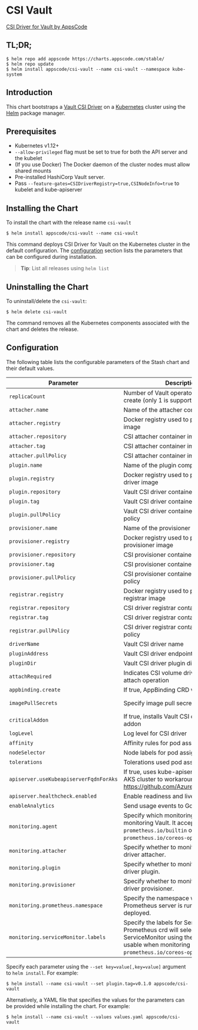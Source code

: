 
# CSI Vault

[CSI Driver for Vault by AppsCode](https://github.com/kubevault/csi-driver)

## TL;DR;

```console
$ helm repo add appscode https://charts.appscode.com/stable/
$ helm repo update
$ helm install appscode/csi-vault --name csi-vault --namespace kube-system
```

## Introduction

This chart bootstraps a [Vault CSI Driver](https://github.com/kubevault/csi-driver) on a [Kubernetes](http://kubernetes.io)  cluster using the [Helm](https://helm.sh) package manager.

## Prerequisites

- Kubernetes v1.12+
- `--allow-privileged` flag must be set to true for both the API server and the kubelet
- (If you use Docker) The Docker daemon of the cluster nodes must allow shared mounts
- Pre-installed HashiCorp Vault server.
- Pass `--feature-gates=CSIDriverRegistry=true,CSINodeInfo=true` to kubelet and kube-apiserver


## Installing the Chart

To install the chart with the release name `csi-vault`

```console
$ helm install appscode/csi-vault --name csi-vault
```

This command deploys CSI Driver for Vault on the Kubernetes cluster in the default configuration. The [configuration](#configuration) section lists the parameters that can be configured during installation.

> **Tip**: List all releases using `helm list`

## Uninstalling the Chart

To uninstall/delete the `csi-vault`:

```console
$ helm delete csi-vault
```

The command removes all the Kubernetes components associated with the chart and deletes the release.


## Configuration

The following table lists the configurable parameters of the Stash chart and their default values.


| Parameter                               | Description                                                        | Default                                    |
| --------------------------------------- | ------------------------------------------------------------------ | -------------------------------------------|
| `replicaCount`                          | Number of Vault operator replicas to create (only 1 is supported)  | `1`                                        |
| `attacher.name`                         | Name of the attacher component                                     | `attacher`                                 |
| `attacher.registry`                     | Docker registry used to pull CSI attacher image                    | `quay.io/k8scsi`                           |
| `attacher.repository`                   | CSI attacher container image                                       | `csi-attacher`                             |
| `attacher.tag`                          | CSI attacher container image tag                                   | `v0.2.0`                                   |
| `attacher.pullPolicy`                   | CSI attacher container image pull policy                           | `IfNotPresent`                             |
| `plugin.name`                           | Name of the plugin component                                       | `plugin`                                   |
| `plugin.registry`                       | Docker registry used to pull Vault CSI driver image                | `kubevault`                                |
| `plugin.repository`                     | Vault CSI driver container image                                   | `csi-vault`                                |
| `plugin.tag`                            | Vault CSI driver container image tag                               | `0.1.0`                                    |
| `plugin.pullPolicy`                     | Vault CSI driver container image pull policy                       | `IfNotPresent`                             |
| `provisioner.name`                      | Name of the provisioner component                                  | `provisioner`                              |
| `provisioner.registry`                  | Docker registry used to pull CSI provisioner image                 | `quay.io/k8scsi`                           |
| `provisioner.repository`                | CSI provisioner container image                                    | `csi-provisioner`                          |
| `provisioner.tag`                       | CSI provisioner container image tag                                | `v0.2.1`                                   |
| `provisioner.pullPolicy`                | CSI provisioner container image pull policy                        | `IfNotPresent`                             |
| `registrar.registry`                    | Docker registry used to pull CSI driver registrar image            | `quay.io/k8scsi`                           |
| `registrar.repository`                  | CSI driver registrar container image                               | `driver-registrar`                         |
| `registrar.tag`                         | CSI driver registrar container image tag                           | `v0.3.0`                                   |
| `registrar.pullPolicy`                  | CSI driver registrar container image pull policy                   | `IfNotPresent`                             |
| `driverName`                            | Vault CSI driver name                                              | `com.kubevault.csi.secrets`                |
| `pluginAddress`                         | Vault CSI driver endpoint address                                  | `/var/lib/csi/sockets/pluginproxy/csi.sock`|
| `pluginDir`                             | Vault CSI driver plugin directory                                  | `/var/lib/csi/sockets/pluginproxy/`        |
| `attachRequired`                        | Indicates CSI volume driver requires an attach operation           | `false`                                    |
| `appbinding.create`                     | If true, AppBinding CRD will be created                            | `true`                                     |
| `imagePullSecrets`                      | Specify image pull secrets                                         | `nil` (does not add image pull secrets to deployed pods) |
| `criticalAddon`                         | If true, installs Vault CSI driver as critical addon               | `false`                                    |
| `logLevel`                              | Log level for CSI driver                                           | `3`                                        |
| `affinity`                              | Affinity rules for pod assignment                                  | `{}`                                       |
| `nodeSelector`                          | Node labels for pod assignment                                     | `{}`                                       |
| `tolerations`                           | Tolerations used pod assignment                                    | `{}`                                       |
| `apiserver.useKubeapiserverFqdnForAks`  | If true, uses kube-apiserver FQDN for AKS cluster to workaround https://github.com/Azure/AKS/issues/522 | `true`             |
| `apiserver.healthcheck.enabled`         | Enable readiness and liveliness probes                             | `true`                                     |
| `enableAnalytics`                       | Send usage events to Google Analytics                              | `true`                                     |
| `monitoring.agent`                      | Specify which monitoring agent to use for monitoring Vault. It accepts either `prometheus.io/builtin` or `prometheus.io/coreos-operator`.                                  | `none`                                                    |
| `monitoring.attacher`                   | Specify whether to monitor Vault CSI driver attacher.              | `false`                                    |
| `monitoring.plugin`                     | Specify whether to monitor Vault CSI driver plugin.                | `false`                                    |
| `monitoring.provisioner`                | Specify whether to monitor Vault CSI driver provisioner.           | `false`                                    |
| `monitoring.prometheus.namespace`       | Specify the namespace where Prometheus server is running or will be deployed.                                                                                              | Release namespace                                         |
| `monitoring.serviceMonitor.labels`      | Specify the labels for ServiceMonitor. Prometheus crd will select ServiceMonitor using these labels. Only usable when monitoring agent is `prometheus.io/coreos-operator`. | `app: <generated app name>` and `release: <release name>` |


Specify each parameter using the `--set key=value[,key=value]` argument to `helm install`. For example:

```console
$ helm install --name csi-vault --set plugin.tag=v0.1.0 appscode/csi-vault

```

Alternatively, a YAML file that specifies the values for the parameters can be provided while installing the chart. For example:

```console
$ helm install --name csi-vault --values values.yaml appscode/csi-vault
```
